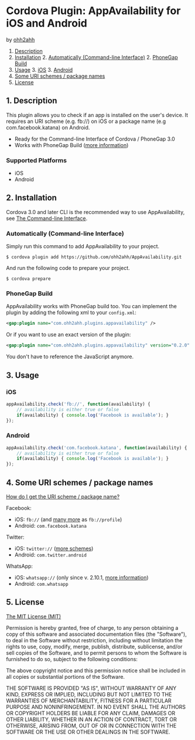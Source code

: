 # Cordova Plugin: AppAvailability for iOS and Android

by [ohh2ahh](http://ohh2ahh.com)

1. [Description](https://github.com/ohh2ahh/AppAvailability#1-description)
2. [Installation](https://github.com/ohh2ahh/AppAvailability#2-installation)
	2. [Automatically (Command-line Interface)](https://github.com/ohh2ahh/AppAvailability#automatically-command-line-interface)
	2. [PhoneGap Build](https://github.com/ohh2ahh/AppAvailability#phonegap-build)
3. [Usage](https://github.com/ohh2ahh/AppAvailability#3-usage)
	3. [iOS](https://github.com/ohh2ahh/AppAvailability#ios)
	3. [Android](https://github.com/ohh2ahh/AppAvailability#android)
4. [Some URI schemes / package names](https://github.com/ohh2ahh/AppAvailability#4-some-uri-schemes--package-names)
5. [License](https://github.com/ohh2ahh/AppAvailability#5-license)

## 1. Description

This plugin allows you to check if an app is installed on the user's device.
It requires an URI scheme (e.g. fb://) on iOS or a package name (e.g com.facebook.katana) on Android.

* Ready for the Command-line Interface of Cordova / PhoneGap 3.0
* Works with PhoneGap Build ([more information](https://build.phonegap.com/plugins/17))

### Supported Platforms

* iOS
* Android

## 2. Installation

Cordova 3.0 and later CLI is the recommended way to use AppAvailability, see [The Command-line Interface](http://cordova.apache.org/docs/en/3.0.0/guide_cli_index.md.html#The%20Command-line%20Interface).

### Automatically (Command-line Interface)
Simply run this command to add AppAvailability to your project.

```
$ cordova plugin add https://github.com/ohh2ahh/AppAvailability.git
```

And run the following code to prepare your project.
```
$ cordova prepare
```

### PhoneGap Build

AppAvailability works with PhoneGap build too. You can implement the plugin by adding the following xml to your `config.xml`:
```xml
<gap:plugin name="com.ohh2ahh.plugins.appavailability" />
```
Or if you want to use an exact version of the plugin:
```xml
<gap:plugin name="com.ohh2ahh.plugins.appavailability" version="0.2.0" />
```

You don't have to reference the JavaScript anymore.

## 3. Usage

### iOS

```javascript
appAvailability.check('fb://', function(availability) {
    // availability is either true or false
    if(availability) { console.log('Facebook is available'); }
});
```

### Android

```javascript
appAvailability.check('com.facebook.katana', function(availability) {
    // availability is either true or false
    if(availability) { console.log('Facebook is available'); }
});
```

## 4. Some URI schemes / package names

[How do I get the URI scheme / package name?](https://github.com/ohh2ahh/AppAvailability/issues/2#issuecomment-22203591)

Facebook:
* iOS: `fb://` (and [many more](http://wiki.akosma.com/IPhone_URL_Schemes#Facebook) as `fb://profile`)
* Android: `com.facebook.katana`

Twitter:
* iOS: `twitter://` ([more schemes](http://wiki.akosma.com/IPhone_URL_Schemes#Twitter))
* Android: `com.twitter.android`

WhatsApp:
* iOS: `whatsapp://` (only since v. 2.10.1, [more information](http://www.whatsapp.com/faq/en/iphone/23559013))
* Android: `com.whatsapp`

## 5. License

[The MIT License (MIT)](http://www.opensource.org/licenses/mit-license.html)

Permission is hereby granted, free of charge, to any person obtaining a copy
of this software and associated documentation files (the "Software"), to deal
in the Software without restriction, including without limitation the rights
to use, copy, modify, merge, publish, distribute, sublicense, and/or sell
copies of the Software, and to permit persons to whom the Software is
furnished to do so, subject to the following conditions:

The above copyright notice and this permission notice shall be included in
all copies or substantial portions of the Software.

THE SOFTWARE IS PROVIDED "AS IS", WITHOUT WARRANTY OF ANY KIND, EXPRESS OR
IMPLIED, INCLUDING BUT NOT LIMITED TO THE WARRANTIES OF MERCHANTABILITY,
FITNESS FOR A PARTICULAR PURPOSE AND NONINFRINGEMENT. IN NO EVENT SHALL THE
AUTHORS OR COPYRIGHT HOLDERS BE LIABLE FOR ANY CLAIM, DAMAGES OR OTHER
LIABILITY, WHETHER IN AN ACTION OF CONTRACT, TORT OR OTHERWISE, ARISING FROM,
OUT OF OR IN CONNECTION WITH THE SOFTWARE OR THE USE OR OTHER DEALINGS IN
THE SOFTWARE.
